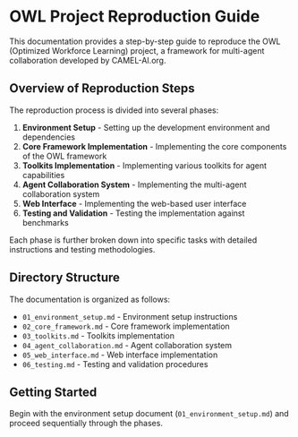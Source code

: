 # OWL Project Reproduction Guide

This documentation provides a step-by-step guide to reproduce the OWL (Optimized Workforce Learning) project, a framework for multi-agent collaboration developed by CAMEL-AI.org.

## Overview of Reproduction Steps

The reproduction process is divided into several phases:

1. **Environment Setup** - Setting up the development environment and dependencies
2. **Core Framework Implementation** - Implementing the core components of the OWL framework
3. **Toolkits Implementation** - Implementing various toolkits for agent capabilities
4. **Agent Collaboration System** - Implementing the multi-agent collaboration system
5. **Web Interface** - Implementing the web-based user interface
6. **Testing and Validation** - Testing the implementation against benchmarks

Each phase is further broken down into specific tasks with detailed instructions and testing methodologies.

## Directory Structure

The documentation is organized as follows:

- `01_environment_setup.md` - Environment setup instructions
- `02_core_framework.md` - Core framework implementation
- `03_toolkits.md` - Toolkits implementation
- `04_agent_collaboration.md` - Agent collaboration system
- `05_web_interface.md` - Web interface implementation
- `06_testing.md` - Testing and validation procedures

## Getting Started

Begin with the environment setup document (`01_environment_setup.md`) and proceed sequentially through the phases. 